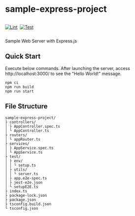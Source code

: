 # sample-express-project

<div style="display:flex; gap: 8px;">

[![Lint](https://github.com/pa-y-kunimoto/nestjs-eslint-plugin-sample_no-restricted-paths/actions/workflows/lint-sample-express-project.yml/badge.svg)](https://github.com/pa-y-kunimoto/nestjs-eslint-plugin-sample_no-restricted-paths/actions/workflows/lint-sample-express-project.yml)

[![Test](https://github.com/pa-y-kunimoto/nestjs-eslint-plugin-sample_no-restricted-paths/actions/workflows/test-sample-express-project.yml)](https://github.com/pa-y-kunimoto/nestjs-eslint-plugin-sample_no-restricted-paths/actions/workflows/test-sample-express-project.yml)

</div>

Sample Web Server with Express.js

## Quick Start

Execute below commands. After launching the server, access http://localhost:3000/ to see the "Hello World!" message.

```shell
npm ci
npm run build
npm run start
```

## File Structure

```
sample-express-project/
├ controllers/
│ ├ AppController.spec.ts
│ └ AppController.ts
├ routers/
│ └ appRouter.ts
├ services/
│ ├ AppService.spec.ts
│ └ AppService.ts
├ test/
│ ├ env/
│ │ └ setup.ts
│ ├ utils/
│ │ └ server.ts
│ ├ app.e2e-spec.ts
│ ├ jest-e2e.json
│ └ setupE2E.ts
├ index.ts
├ package-lock.json
├ package.json
├ tsconfig.build.json
└ tsconfig.json

```
